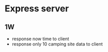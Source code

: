 # Express server

## 1W
* response now time to client
* response only 10 camping site data to client

